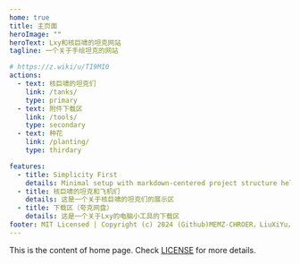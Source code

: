 ```yaml
---
home: true
title: 主页面
heroImage: ""
heroText: Lxy和核巨啸的坦克网站
tagline: 一个关于手绘坦克的网站

# https://z.wiki/u/TI9MI0
actions:
  - text: 核巨啸的坦克们
    link: /tanks/
    type: primary
  - text: 附件下载区
    link: /tools/
    type: secondary
  - text: 种花
    link: /planting/
    type: thirdary 

features:
  - title: Simplicity First
    details: Minimal setup with markdown-centered project structure helps you focus on writing.
  - title: 核巨啸的坦克和飞机们
    details: 这是一个关于核巨啸的坦克们的展示区
  - title: 下载区（夸克网盘）
    details: 这是一个关于Lxy的电脑小工具的下载区
footer: MIT Licensed | Copyright (c) 2024 (Github)MEMZ-CHROER，LiuXiYu，核巨啸 
---
```


This is the content of home page. Check [LICENSE][Lxy_MIT_License] for more details.

[Lxy_MIT_License]: ./LICENCE
